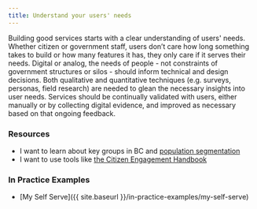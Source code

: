 ```yaml
---
title: Understand your users' needs
---
```


Building good services starts with a clear understanding of users' needs. Whether citizen or government staff, users don’t care how long something takes to build or how many features it has, they only care if it serves their needs. Digital or analog, the needs of people - not constraints of government structures or silos - should inform technical and design decisions. Both qualitative and quantitative techniques (e.g. surveys, personas, field research) are needed to glean the necessary insights into user needs. Services should be continually validated with users, either manually or by collecting digital evidence, and improved as necessary based on that ongoing feedback.

### Resources

* I want to learn about key groups in BC and [population segmentation](https://www2.gov.bc.ca/assets/gov/government/services-for-government-and-broader-public-sector/information-technology-services/standards-files/bc_mtic_-_target_segment_thumbnail_sketch-_2015_06_30.pdf)
* I want to use tools like [the Citizen Engagement Handbook](https://www2.gov.bc.ca/gov/content/governments/services-for-government/service-experience-digital-delivery/citizen-engagement/ce-handbook)

### In Practice Examples

* [My Self Serve]({{ site.baseurl }}/in-practice-examples/my-self-serve)
